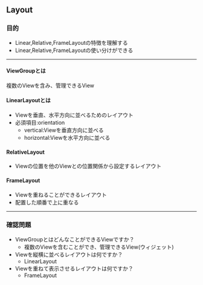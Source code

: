 ## Layout

### 目的
* Linear,Relative,FrameLayoutの特徴を理解する
* Linear,Relative,FrameLayoutの使い分けができる

---
#### ViewGroupとは
複数のViewを含み、管理できるView

#### LinearLayoutとは
* Viewを垂直、水平方向に並べるためのレイアウト
* 必須項目:orientation
  * vertical:Viewを垂直方向に並べる
  * horizontal:Viewを水平方向に並べる

#### RelativeLayout
* Viewの位置を他のViewとの位置関係から設定するレイアウト

#### FrameLayout
* Viewを重ねることができるレイアウト
* 配置した順番で上に重なる

---
### 確認問題
* ViewGroupとはどんなことができるViewですか？
  * 複数のViewを含むことができ、管理できるView(ウィジェット)
* Viewを縦横に並べるレイアウトは何ですか？
  * LinearLayout
* Viewを重ねて表示させるレイアウトは何ですか？
  * FrameLayout
